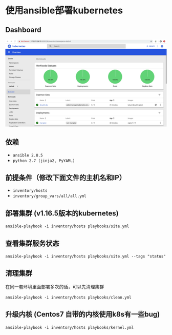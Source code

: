 # 使用ansible部署kubernetes

## Dashboard
![Dashboard](images/dashboard.jpg)

## 依赖
* `ansible 2.8.5`
* `python 2.7 (jinja2, PyYAML)`

## 前提条件（修改下面文件的主机名和IP）
* `inventory/hosts`
* `inventory/group_vars/all/all.yml`

## 部署集群 (v1.16.5版本的kubernetes)
`ansible-playbook -i inventory/hosts playbooks/site.yml`

## 查看集群服务状态
`ansible-playbook -i inventory/hosts playbooks/site.yml --tags "status"`

## 清理集群
在同一套环境里面部署多次的话，可以先清理集群

`ansible-playbook -i inventory/hosts playbooks/clean.yml`

## 升级内核 (Centos7 自带的内核使用k8s有一些bug)
`ansible-playbook -i inventory/hosts playbooks/kernel.yml`

